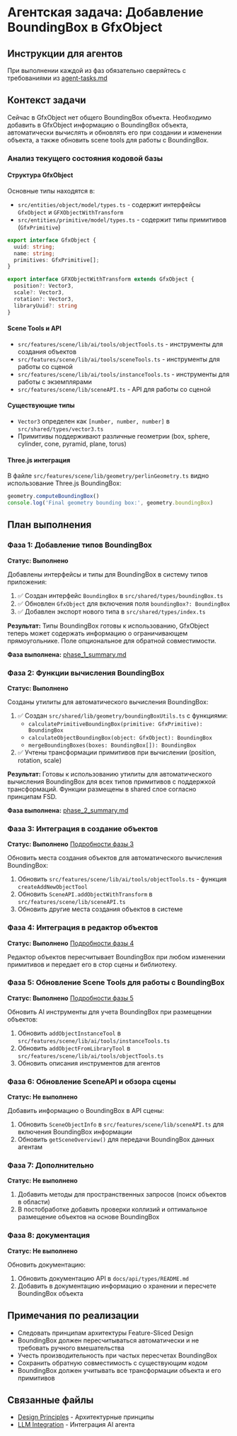 # Агентская задача: Добавление BoundingBox в GfxObject

## Инструкции для агентов
При выполнении каждой из фаз обязательно сверяйтесь с требованиями из [agent-tasks.md](../../docs/development/workflows/agent-tasks.md)

## Контекст задачи

Сейчас в GfxObject нет общего BoundingBox объекта. Необходимо добавить в GfxObject информацию о BoundingBox объекта, автоматически вычислять и обновлять его при создании и изменении объекта, а также обновить scene tools для работы с BoundingBox.

### Анализ текущего состояния кодовой базы

#### Структура GfxObject
Основные типы находятся в:
- `src/entities/object/model/types.ts` - содержит интерфейсы `GfxObject` и `GFXObjectWithTransform`
- `src/entities/primitive/model/types.ts` - содержит типы примитивов (`GfxPrimitive`)

```typescript
export interface GfxObject {
  uuid: string;
  name: string;
  primitives: GfxPrimitive[];
}

export interface GFXObjectWithTransform extends GfxObject {
  position?: Vector3,
  scale?: Vector3,
  rotation?: Vector3,
  libraryUuid?: string
}
```

#### Scene Tools и API
- `src/features/scene/lib/ai/tools/objectTools.ts` - инструменты для создания объектов
- `src/features/scene/lib/ai/tools/sceneTools.ts` - инструменты для работы со сценой
- `src/features/scene/lib/ai/tools/instanceTools.ts` - инструменты для работы с экземплярами
- `src/features/scene/lib/sceneAPI.ts` - API для работы со сценой

#### Существующие типы
- `Vector3` определен как `[number, number, number]` в `src/shared/types/vector3.ts`
- Примитивы поддерживают различные геометрии (box, sphere, cylinder, cone, pyramid, plane, torus)

#### Three.js интеграция
В файле `src/features/scene/lib/geometry/perlinGeometry.ts` видно использование Three.js BoundingBox:
```typescript
geometry.computeBoundingBox()
console.log('Final geometry bounding box:', geometry.boundingBox)
```

## План выполнения

### Фаза 1: Добавление типов BoundingBox
**Статус: Выполнено**

Добавлены интерфейсы и типы для BoundingBox в систему типов приложения:
1. ✅ Создан интерфейс `BoundingBox` в `src/shared/types/boundingBox.ts`
2. ✅ Обновлен `GfxObject` для включения поля `boundingBox?: BoundingBox`
3. ✅ Добавлен экспорт нового типа в `src/shared/types/index.ts`

**Результат:** Типы BoundingBox готовы к использованию, GfxObject теперь может содержать информацию о ограничивающем прямоугольнике. Поле опциональное для обратной совместимости.

**Фаза выполнена:** [phase_1_summary.md](phases/phase_1_summary.md)

### Фаза 2: Функции вычисления BoundingBox
**Статус: Выполнено**

Созданы утилиты для автоматического вычисления BoundingBox:
1. ✅ Создан `src/shared/lib/geometry/boundingBoxUtils.ts` с функциями:
   - `calculatePrimitiveBoundingBox(primitive: GfxPrimitive): BoundingBox`
   - `calculateObjectBoundingBox(object: GfxObject): BoundingBox`
   - `mergeBoundingBoxes(boxes: BoundingBox[]): BoundingBox`
2. ✅ Учтены трансформации примитивов при вычислении (position, rotation, scale)

**Результат:** Готовы к использованию утилиты для автоматического вычисления BoundingBox для всех типов примитивов с поддержкой трансформаций. Функции размещены в shared слое согласно принципам FSD.

**Фаза выполнена:** [phase_2_summary.md](phases/phase_2_summary.md)

### Фаза 3: Интеграция в создание объектов
**Статус: Выполнено**
[Подробности фазы 3](phases/phase_3_summary.md)

Обновить места создания объектов для автоматического вычисления BoundingBox:
1. Обновить `src/features/scene/lib/ai/tools/objectTools.ts` - функция `createAddNewObjectTool`
2. Обновить `SceneAPI.addObjectWithTransform` в `src/features/scene/lib/sceneAPI.ts`
3. Обновить другие места создания объектов в системе

### Фаза 4: Интеграция в редактор объектов
**Статус: Выполнено**
[Подробности фазы 4](phases/phase_4_summary.md)

Редактор объектов пересчитывает BoundingBox при любом изменении примитивов и передает его в стор сцены и библиотеку.

### Фаза 5: Обновление Scene Tools для работы с BoundingBox
**Статус: Выполнено**
[Подробности фазы 5](phases/phase_5_summary.md)

Обновить AI инструменты для учета BoundingBox при размещении объектов:
1. Обновить `addObjectInstanceTool` в `src/features/scene/lib/ai/tools/instanceTools.ts`
2. Обновить `addObjectFromLibraryTool` в `src/features/scene/lib/ai/tools/objectTools.ts`
3. Обновить описания инструментов для агентов

### Фаза 6: Обновление SceneAPI и обзора сцены
**Статус: Не выполнено**

Добавить информацию о BoundingBox в API сцены:
1. Обновить `SceneObjectInfo` в `src/features/scene/lib/sceneAPI.ts` для включения BoundingBox информации
2. Обновить `getSceneOverview()` для передачи BoundingBox данных агентам

### Фаза 7: Дополнительно
**Статус: Не выполнено**

1. Добавить методы для пространственных запросов (поиск объектов в области)
2. В постобработке добавить проверки коллизий и оптимальное размещение объектов на основе BoundingBox

### Фаза 8: документация
**Статус: Не выполнено**

Обновить документацию:
1. Обновить документацию API в `docs/api/types/README.md`
2. Добавить в документацию информацию о хранении и пересчете BoundingBox объекта

## Примечания по реализации

- Следовать принципам архитектуры Feature-Sliced Design
- BoundingBox должен пересчитываться автоматически и не требовать ручного вмешательства
- Учесть производительность при частых пересчетах BoundingBox 
- Сохранить обратную совместимость с существующим кодом
- BoundingBox должен учитывать все трансформации объекта и его примитивов

## Связанные файлы

- [Design Principles](../../docs/architecture/design-principles.md) - Архитектурные принципы
- [LLM Integration](../../docs/features/ai-integration/llm-integration.md) - Интеграция AI агента
